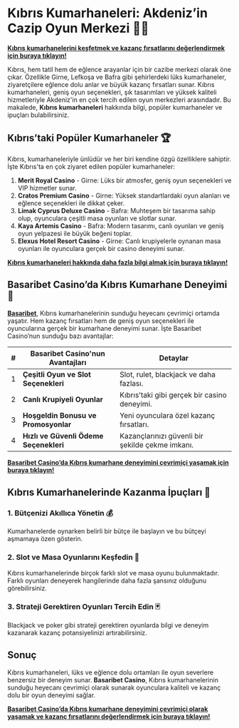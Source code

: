 # Kıbrıs Kumarhaneleri: Akdeniz’in Cazip Oyun Merkezi 🎲🌊

**[Kıbrıs kumarhanelerini keşfetmek ve kazanç fırsatlarını değerlendirmek için buraya tıklayın!](https://casinotr.link/gWCRZ4)**

Kıbrıs, hem tatil hem de eğlence arayanlar için bir cazibe merkezi olarak öne çıkar. Özellikle Girne, Lefkoşa ve Bafra gibi şehirlerdeki lüks kumarhaneler, ziyaretçilere eğlence dolu anlar ve büyük kazanç fırsatları sunar. Kıbrıs kumarhaneleri, geniş oyun seçenekleri, şık tasarımları ve yüksek kaliteli hizmetleriyle Akdeniz'in en çok tercih edilen oyun merkezleri arasındadır. Bu makalede, **Kıbrıs kumarhaneleri** hakkında bilgi, popüler kumarhaneler ve ipuçları bulabilirsiniz.

## Kıbrıs’taki Popüler Kumarhaneler 🏆

Kıbrıs, kumarhaneleriyle ünlüdür ve her biri kendine özgü özelliklere sahiptir. İşte Kıbrıs'ta en çok ziyaret edilen popüler kumarhaneler:

1. **Merit Royal Casino** - Girne: Lüks bir atmosfer, geniş oyun seçenekleri ve VIP hizmetler sunar.
2. **Cratos Premium Casino** - Girne: Yüksek standartlardaki oyun alanları ve eğlence seçenekleri ile dikkat çeker.
3. **Limak Cyprus Deluxe Casino** - Bafra: Muhteşem bir tasarıma sahip olup, oyunculara çeşitli masa oyunları ve slotlar sunar.
4. **Kaya Artemis Casino** - Bafra: Modern tasarımı, canlı oyunları ve geniş oyun yelpazesi ile büyük beğeni toplar.
5. **Elexus Hotel Resort Casino** - Girne: Canlı krupiyelerle oynanan masa oyunları ile oyunculara gerçek bir casino deneyimi sunar.

**[Kıbrıs kumarhaneleri hakkında daha fazla bilgi almak için buraya tıklayın!](https://casinotr.link/gWCRZ4)**

## Basaribet Casino’da Kıbrıs Kumarhane Deneyimi 🧠

**[Basaribet](https://casinotr.link/gWCRZ4)**, Kıbrıs kumarhanelerinin sunduğu heyecanı çevrimiçi ortamda yaşatır. Hem kazanç fırsatları hem de geniş oyun seçenekleri ile oyuncularına gerçek bir kumarhane deneyimi sunar. İşte Basaribet Casino’nun sunduğu bazı avantajlar:

| #  | Basaribet Casino'nun Avantajları                   | Detaylar |
|----|----------------------------------------------------|----------|
| 1  | **Çeşitli Oyun ve Slot Seçenekleri**               | Slot, rulet, blackjack ve daha fazlası. |
| 2  | **Canlı Krupiyeli Oyunlar**                        | Kıbrıs’taki gibi gerçek bir casino deneyimi. |
| 3  | **Hoşgeldin Bonusu ve Promosyonlar**               | Yeni oyunculara özel kazanç fırsatları. |
| 4  | **Hızlı ve Güvenli Ödeme Seçenekleri**             | Kazançlarınızı güvenli bir şekilde çekme imkanı. |

**[Basaribet Casino’da Kıbrıs kumarhane deneyimini çevrimiçi yaşamak için buraya tıklayın!](https://casinotr.link/gWCRZ4)**

## Kıbrıs Kumarhanelerinde Kazanma İpuçları 🎯

### 1. Bütçenizi Akıllıca Yönetin 💰
Kumarhanelerde oynarken belirli bir bütçe ile başlayın ve bu bütçeyi aşmamaya özen gösterin.

### 2. Slot ve Masa Oyunlarını Keşfedin 🎰
Kıbrıs kumarhanelerinde birçok farklı slot ve masa oyunu bulunmaktadır. Farklı oyunları deneyerek hangilerinde daha fazla şansınız olduğunu görebilirsiniz.

### 3. Strateji Gerektiren Oyunları Tercih Edin 🃏
Blackjack ve poker gibi strateji gerektiren oyunlarda bilgi ve deneyim kazanarak kazanç potansiyelinizi artırabilirsiniz.

## Sonuç

Kıbrıs kumarhaneleri, lüks ve eğlence dolu ortamları ile oyun severlere benzersiz bir deneyim sunar. **Basaribet Casino**, Kıbrıs kumarhanelerinin sunduğu heyecanı çevrimiçi olarak sunarak oyunculara kaliteli ve kazanç dolu bir oyun deneyimi sağlar.

**[Basaribet Casino’da Kıbrıs kumarhane deneyimini çevrimiçi olarak yaşamak ve kazanç fırsatlarını değerlendirmek için buraya tıklayın!](https://casinotr.link/gWCRZ4)**
